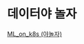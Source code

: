 # 데이터야 놀자

[ML_on_k8s (야놀자)](%E1%84%83%E1%85%A6%E1%84%8B%E1%85%B5%E1%84%90%E1%85%A5%E1%84%8B%E1%85%A3%20%E1%84%82%202f3a5/ML_on_k8s%20%20c1926.md)